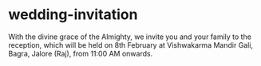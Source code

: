 # wedding-invitation
With the divine grace of the Almighty, we invite you and your family to the reception, which will be held on 8th February at Vishwakarma Mandir Gali, Bagra, Jalore (Raj), from 11:00 AM onwards.
